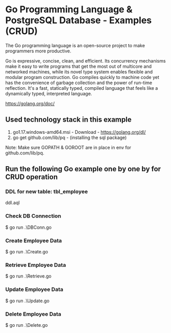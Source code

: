 # Go Programming Language & PostgreSQL Database - Examples (CRUD)

The Go programming language is an open-source project to make programmers more productive.

Go is expressive, concise, clean, and efficient. Its concurrency mechanisms make it easy to write programs that get the most out of multicore and networked machines, while its novel type system enables flexible and modular program construction. Go compiles quickly to machine code yet has the convenience of garbage collection and the power of run-time reflection. It's a fast, statically typed, compiled language that feels like a dynamically typed, interpreted language.

https://golang.org/doc/

## Used technology stack in this example

1. go1.17.windows-amd64.msi - Download - https://golang.org/dl/
2. go get github.com/lib/pq - (installing the sql package)

Note: Make sure GOPATH & GOROOT are in place in env for github.com/lib/pq.

## Run the following Go example one by one by for CRUD operation 

### DDL for new table: tbl_employee
ddl.aql

### Check DB Connection
$ go run .\DBConn.go

### Create Employee Data
$ go run .\Create.go

### Retrieve Employee Data
$ go run .\Retrieve.go

### Update Employee Data
$ go run .\Update.go

### Delete Employee Data
$ go run .\Delete.go
